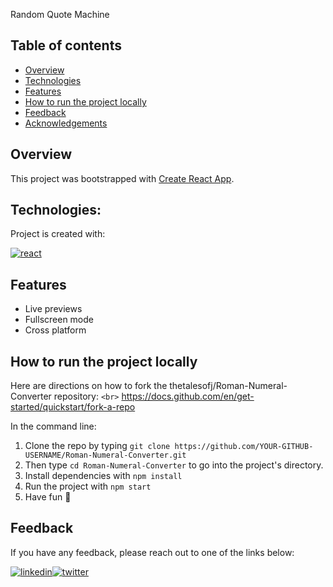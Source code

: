 Random Quote Machine

## Table of contents

* [Overview](#overview)
* [Technologies](#technologies)
* [Features](#features)
* [How to run the project locally](#how-to-run-the-project-locally)
* [Feedback](#feedback)
* [Acknowledgements](#acknowledgements)

## Overview

This project was bootstrapped with [Create React App](https://github.com/facebook/create-react-app).

## Technologies:

Project is created with:

[![react](https://img.shields.io/badge/react-8034A9?style=for-the-badge&logo=react&logoColor=white)](https://github.com/search?q=user%3Athetalesofj+language%3Areact)

## Features

- Live previews
- Fullscreen mode
- Cross platform

## How to run the project locally

Here are directions on how to fork the thetalesofj/Roman-Numeral-Converter repository:
`<br>`
https://docs.github.com/en/get-started/quickstart/fork-a-repo

In the command line:

1. Clone the repo by typing `git clone https://github.com/YOUR-GITHUB-USERNAME/Roman-Numeral-Converter.git`
2. Then type `cd Roman-Numeral-Converter` to go into the project's directory.
3. Install dependencies with `npm install`
4. Run the project with `npm start`
5. Have fun 🚀

## Feedback

If you have any feedback, please reach out to one of the links below:

[![linkedin](https://img.shields.io/badge/linkedin-0A66C2?style=for-the-badge&logo=linkedin&logoColor=white)](https://www.linkedin.com/in/jeremiah-haastrup/)[![twitter](https://img.shields.io/badge/twitter-1DA1F2?style=for-the-badge&logo=twitter&logoColor=white)](https://twitter.com/thetalesofj)
